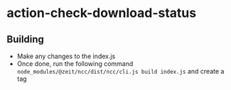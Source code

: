 # action-check-download-status
## Building

* Make any changes to the index.js
* Once done, run the following command `node_modules/@zeit/ncc/dist/ncc/cli.js build index.js` and create a tag
